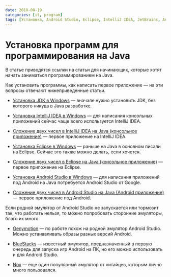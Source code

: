 ```yaml
---
date: 2018-08-19
categories: [it, program]
tags: [Установка, Android Studio, Eclipse, IntelliJ IDEA, JetBrains, Android, Java]
---
```


# Установка программ для программирования на Java

В статье приводятся ссылки на статьи для начинающих, которые хотят начать заниматься программированием на Java.

Как установить программы, как написать первое приложение — на эти вопросы отвечают нижеприведенные статьи.

- [Установка JDK в Windows](https://github.com/Harrix/harrix.dev-blog-2019/blob/main/install-jdk-on-windows/install-jdk-on-windows.md) — вначале нужно установить JDK, без которого никуда в Java разработке.

- [Установка IntelliJ IDEA в Windows](https://github.com/Harrix/harrix.dev-blog-2019/blob/main/install-intellij-idea/install-intellij-idea.md) — для написания консольных приложений сейчас чаще всего используется IntelliJ IDEA.

- [Сложение двух чисел в IntelliJ IDEA на Java (консольное приложение)](https://github.com/Harrix/harrix.dev-blog-2019/blob/main/add-2-num-intellij-idea/add-2-num-intellij-idea.md) — первое приложение на IntelliJ IDEA.

- [Установка Eclipse в Windows](https://github.com/Harrix/harrix.dev-blog-2014/blob/main/install-eclipse-java/install-eclipse-java.md) — раньше на Java в основном писали на Eclipse. Сейчас это также можно делать, если хочется.

- [Сложение двух чисел в Eclipse на Java (консольное приложение)](https://github.com/Harrix/harrix.dev-blog-2015/blob/main/add-2-num-eclipse-java/add-2-num-eclipse-java.md) — первое приложение на Eclipse.

- [Установка Android Studio в Windows](https://github.com/Harrix/harrix.dev-blog-2019/blob/main/install-android-studio/install-android-studio.md) — для написания приложений под Android на Java потребуется Android Studio от Google.

- [Сложение двух чисел в Android Studio на Java (Android приложение)](https://github.com/Harrix/harrix.dev-blog-2019/blob/main/add-2-num-android/add-2-num-android.md) — первое приложение под Android.

Если родной эмулятор от Android Studio не запускается или тормозит так, что работать нельзя, то можно попробовать сторонние эмуляторы, благо их много.

- [Genymotion](https://github.com/Harrix/harrix.dev-blog-2018/blob/main/genymotion-for-android-studio/genymotion-for-android-studio.md) — по работе похож на родной эмулятор Android Studio. Можно устанавливать образы разных версий Android.

- [BlueStacks](https://github.com/Harrix/harrix.dev-blog-2018/blob/main/bluestacks-for-android-studio/bluestacks-for-android-studio.md) — известный эмулятор, предназначенный в первую очередь для запуска игр Android на ПК, но его можно использовать и для Android Studio.

- [Nox](https://github.com/Harrix/harrix.dev-blog-2018/blob/main/nox-for-android-studio/nox-for-android-studio.md) — еще один популярный эмулятор от китайцев, которым лично много пользовался.
